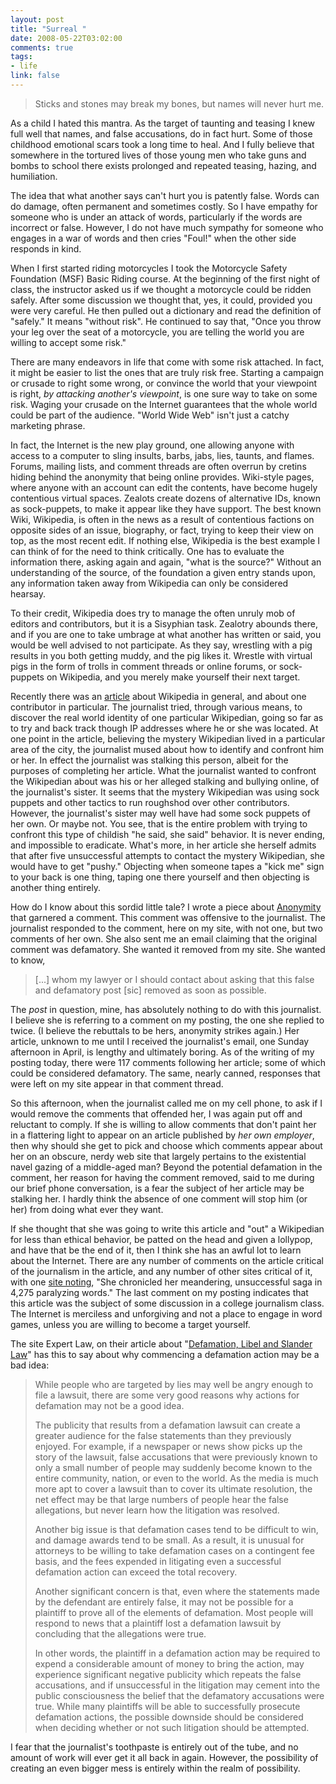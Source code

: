 ```yaml
--- 
layout: post
title: "Surreal "
date: 2008-05-22T03:02:00
comments: true
tags:
- life
link: false
---
```

<blockquote>Sticks and stones may break my bones, but names will never hurt me.</blockquote>
As a child I hated this mantra.  As the target of taunting and teasing I knew full well that names, and false accusations, do in fact hurt.  Some of those childhood emotional scars took a long time to heal.  And I fully believe that somewhere in the tortured lives of those young men who take guns and bombs to school there exists prolonged and repeated teasing, hazing, and humiliation.

The idea that what another says can't hurt you is patently false.  Words can do damage, often permanent and sometimes costly.  So I have empathy for someone who is under an attack of words, particularly if the words are incorrect or false.  However, I do not have much sympathy for someone who engages in a war of words and then cries "Foul!" when the other side responds in kind.

When I first started riding motorcycles I took the Motorcycle Safety Foundation (MSF) Basic Riding course.  At the beginning of the first night of class, the instructor asked us if we thought a motorcycle could be ridden safely.  After some discussion we thought that, yes, it could, provided you were very careful.  He then pulled out a dictionary and read the definition of "safely."  It means "without risk".  He continued to say that, "Once you throw your leg over the seat of a motorcycle, you are telling the world you are willing to accept some risk."

There are many endeavors in life that come with some risk attached.  In fact, it might be easier to list the ones that are truly risk free.  Starting a campaign or crusade to right some wrong, or convince the world that your viewpoint is right, <em>by attacking another's viewpoint</em>, is one sure way to take on some risk.  Waging your crusade on the Internet guarantees that the whole world could be part of the audience.  "World Wide Web" isn't just a catchy marketing phrase.

In fact, the Internet is the new play ground, one allowing anyone with access to a computer to sling insults, barbs, jabs, lies, taunts, and flames.  Forums, mailing lists, and comment threads are often overrun by cretins hiding behind the anonymity that being online provides.  Wiki-style pages, where anyone with an account can edit the contents, have become hugely contentious virtual spaces.  Zealots create dozens of alternative IDs, known as sock-puppets, to make it appear like they have support.  The best known Wiki, Wikipedia, is often in the news as a result of contentious factions on opposite sides of an issue, biography, or fact, trying to keep their view on top, as the most recent edit.  If nothing else, Wikipedia is the best example I can think of for the need to think critically.  One has to evaluate the information there, asking again and again, "what is the source?"  Without an understanding of the source, of the foundation a given entry stands upon, any information taken away from Wikipedia can only be considered hearsay.

To their credit, Wikipedia does try to manage the often unruly mob of editors and contributors, but it is a Sisyphian task.  Zealotry abounds there, and if you are one to take umbrage at what another has written or said, you would be well advised to not participate.  As they say, wrestling with a pig results in you both getting muddy, and the pig likes it.  Wrestle with virtual pigs in the form of trolls in comment threads or online forums, or sock-puppets on Wikipedia, and you merely make yourself their next target.

Recently there was an <a title="Wikipedia Idiots: The Edit Wars of San Francisco" href="http://www.sfweekly.com/2008-02-13/news/wikipedia-idiots-the-edit-wars-of-san-francisco/">article</a> about Wikipedia in general, and about one contributor in particular.  The journalist tried, through various means, to discover the real world identity of one particular Wikipedian, going so far as to try and back track though IP addresses where he or she was located.  At one point in the article, believing the mystery Wikipedian lived in a particular area of the city, the journalist mused about how to identify and confront him or her.  In effect the journalist was stalking this person, albeit for the purposes of completing her article.  What the journalist wanted to confront the Wikipedian about was his or her alleged stalking and bullying online, of the journalist's sister.  It seems that the mystery Wikipedian was using sock puppets and other tactics to run roughshod over other contributors.  However, the journalist's sister may well have had some sock puppets of her own.  Or maybe not.  You see, that is the entire problem with trying to confront this type of childish "he said, she said" behavior.  It is never ending, and impossible to eradicate. What's more, in her article she herself admits that after five unsuccessful attempts to contact the mystery Wikipedian, she would have to get "pushy."  Objecting when someone tapes a "kick me" sign to your back is one thing, taping one there yourself and then objecting is another thing entirely.

How do I know about this sordid little tale?  I wrote a piece about <a title="Anonymity Breeds Contempt" href="https://zanshin.net/2008/03/28/anonymity-breeds-contempt/">Anonymity</a> that garnered a comment.  This comment was offensive to the journalist.  The journalist responded to the comment, here on my site, with not one, but two comments of her own.  She also sent me an email claiming that the original comment was defamatory.  She wanted it removed from my site.  She wanted to know,
<blockquote>[...] whom my lawyer or I should contact about asking that this false and defamatory post [sic] removed as soon as possible.</blockquote>
The <em>post </em>in question, mine, has absolutely nothing to do with this journalist.  I believe she is referring to a comment on my posting, the one she replied to twice.  (I believe the rebuttals to be hers, anonymity strikes again.)  Her article, unknown to me until I received the journalist's email, one Sunday afternoon in April, is lengthy and ultimately boring.  As of the writing of my posting today, there were 117 comments following her article; some of which could be considered defamatory.  The same, nearly canned, responses that were left on my site appear in that comment thread.

So this afternoon, when the journalist called me on my cell phone, to ask if I would remove the comments that offended her, I was again put off and reluctant to comply.  If she is willing to allow comments that don't paint her in a flattering light to appear on an article published by <em>her own employer</em>, then why should she get to pick and choose which comments appear about her on an obscure, nerdy web site that largely pertains to the existential navel gazing of a middle-aged man?  Beyond the potential defamation in the comment, her reason for having the comment removed, said to me during our brief phone conversation, is a fear the subject of her article may be stalking her.  I hardly think the absence of one comment will stop him (or her) from doing what ever they want.

If she thought that she was going to write this article and "out" a Wikipedian for less than ethical behavior, be patted on the head and given a lollypop, and have that be the end of it, then I think she has an awful lot to learn about the Internet.  There are any number of comments on the article critical of the journalism in the article, and any number of other sites critical of it, with one <a title="Wikipidiots The 100+ Word Version" href="http://valleywag.com/356245/wikipidiots-the-100+word-version">site noting</a>, "She chronicled her meandering, unsuccessful saga in 4,275 paralyzing words."   The last comment on my posting indicates that this article was the subject of some discussion in a college journalism class.  The Internet is merciless and unforgiving and not a place to engage in word games, unless you are willing to become a target yourself.

The site Expert Law, on their article about "<a title="Defmation, Libel and Slander Law" href="http://www.expertlaw.com/library/personal_injury/defamation.html">Defamation, Libel and Slander Law</a>" has this to say about why commencing a defamation action may be a bad idea:
<blockquote>While people who are targeted by lies may well be angry enough to file a          lawsuit, there are some very good reasons why actions for defamation may not          be a good idea.

The publicity that results from a defamation lawsuit can create a greater          audience for the false statements than they previously enjoyed. For example,          if a newspaper or news show picks up the story of the lawsuit, false accusations          that were previously known to only a small number of people may suddenly become          known to the entire community, nation, or even to the world. As the media          is much more apt to cover a lawsuit than to cover its ultimate resolution,          the net effect may be that large numbers of people hear the false allegations,          but never learn how the litigation was resolved.

Another big issue is that defamation cases tend to be difficult to win, and          damage awards tend to be small. As a result, it is unusual for attorneys to          be willing to take defamation cases on a contingent fee basis, and the fees          expended in litigating even a successful defamation action can exceed the          total recovery.

Another significant concern is that, even where the statements made by the          defendant are entirely false, it may not be possible for a plaintiff to prove          all of the elements of defamation. Most people will respond to news that a          plaintiff lost a defamation lawsuit by concluding that the allegations were          true.

In other words, the plaintiff in a defamation action may be required to expend          a considerable amount of money to bring the action, may experience significant          negative publicity which repeats the false accusations, and if unsuccessful          in the litigation may cement into the public consciousness the belief that          the defamatory accusations were true. While many plaintiffs will be able to          successfully prosecute defamation actions, the possible downside should be          considered when deciding whether or not such litigation should be attempted.</blockquote>
I fear that the journalist's toothpaste is entirely out of the tube, and no amount of work will ever get it all back in again.  However, the possibility of creating an even bigger mess is entirely within the realm of possibility.
